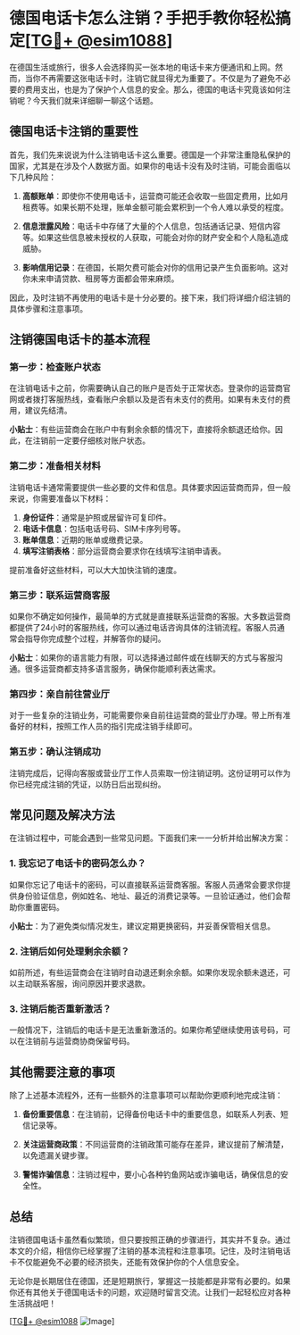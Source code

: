 # 德国电话卡怎么注销？手把手教你轻松搞定[[TG💪+ @esim1088](https://t.me/s/esim1088)]

在德国生活或旅行，很多人会选择购买一张本地的电话卡来方便通讯和上网。然而，当你不再需要这张电话卡时，注销它就显得尤为重要了。不仅是为了避免不必要的费用支出，也是为了保护个人信息的安全。那么，德国的电话卡究竟该如何注销呢？今天我们就来详细聊一聊这个话题。

## 德国电话卡注销的重要性

首先，我们先来说说为什么注销电话卡这么重要。德国是一个非常注重隐私保护的国家，尤其是在涉及个人数据方面。如果你的电话卡没有及时注销，可能会面临以下几种风险：

1. **高额账单**：即使你不使用电话卡，运营商可能还会收取一些固定费用，比如月租费等。如果长期不处理，账单金额可能会累积到一个令人难以承受的程度。
   
2. **信息泄露风险**：电话卡中存储了大量的个人信息，包括通话记录、短信内容等。如果这些信息被未授权的人获取，可能会对你的财产安全和个人隐私造成威胁。

3. **影响信用记录**：在德国，长期欠费可能会对你的信用记录产生负面影响。这对你未来申请贷款、租房等方面都会带来麻烦。

因此，及时注销不再使用的电话卡是十分必要的。接下来，我们将详细介绍注销的具体步骤和注意事项。

## 注销德国电话卡的基本流程

### 第一步：检查账户状态

在注销电话卡之前，你需要确认自己的账户是否处于正常状态。登录你的运营商官网或者拨打客服热线，查看账户余额以及是否有未支付的费用。如果有未支付的费用，建议先结清。

**小贴士**：有些运营商会在账户中有剩余余额的情况下，直接将余额退还给你。因此，在注销前一定要仔细核对账户状态。

### 第二步：准备相关材料

注销电话卡通常需要提供一些必要的文件和信息。具体要求因运营商而异，但一般来说，你需要准备以下材料：

1. **身份证件**：通常是护照或居留许可复印件。
2. **电话卡信息**：包括电话号码、SIM卡序列号等。
3. **账单信息**：近期的账单或缴费记录。
4. **填写注销表格**：部分运营商会要求你在线填写注销申请表。

提前准备好这些材料，可以大大加快注销的速度。

### 第三步：联系运营商客服

如果你不确定如何操作，最简单的方式就是直接联系运营商的客服。大多数运营商都提供了24小时的客服热线，你可以通过电话咨询具体的注销流程。客服人员通常会指导你完成整个过程，并解答你的疑问。

**小贴士**：如果你的语言能力有限，可以选择通过邮件或在线聊天的方式与客服沟通。很多运营商都支持多语言服务，确保你能顺利表达需求。

### 第四步：亲自前往营业厅

对于一些复杂的注销业务，可能需要你亲自前往运营商的营业厅办理。带上所有准备好的材料，按照工作人员的指引完成注销手续即可。

### 第五步：确认注销成功

注销完成后，记得向客服或营业厅工作人员索取一份注销证明。这份证明可以作为你已经完成注销的凭证，以防日后出现纠纷。

## 常见问题及解决方法

在注销过程中，可能会遇到一些常见问题。下面我们来一一分析并给出解决方案：

### 1. 我忘记了电话卡的密码怎么办？

如果你忘记了电话卡的密码，可以直接联系运营商客服。客服人员通常会要求你提供身份验证信息，例如姓名、地址、最近的消费记录等。一旦验证通过，他们会帮助你重置密码。

**小贴士**：为了避免类似情况发生，建议定期更换密码，并妥善保管相关信息。

### 2. 注销后如何处理剩余余额？

如前所述，有些运营商会在注销时自动退还剩余余额。如果你发现余额未退还，可以主动联系客服，询问原因并要求退款。

### 3. 注销后能否重新激活？

一般情况下，注销后的电话卡是无法重新激活的。如果你希望继续使用该号码，可以在注销前与运营商协商保留号码。

## 其他需要注意的事项

除了上述基本流程外，还有一些额外的注意事项可以帮助你更顺利地完成注销：

1. **备份重要信息**：在注销前，记得备份电话卡中的重要信息，如联系人列表、短信记录等。

2. **关注运营商政策**：不同运营商的注销政策可能存在差异，建议提前了解清楚，以免遗漏关键步骤。

3. **警惕诈骗信息**：注销过程中，要小心各种钓鱼网站或诈骗电话，确保信息的安全性。

## 总结

注销德国电话卡虽然看似繁琐，但只要按照正确的步骤进行，其实并不复杂。通过本文的介绍，相信你已经掌握了注销的基本流程和注意事项。记住，及时注销电话卡不仅能避免不必要的经济损失，还能有效保护你的个人信息安全。

无论你是长期居住在德国，还是短期旅行，掌握这一技能都是非常有必要的。如果你还有其他关于德国电话卡的问题，欢迎随时留言交流。让我们一起轻松应对各种生活挑战吧！

[[TG💪+ @esim1088](https://t.me/s/esim1088) ![Image](https://i.postimg.cc/4NQfJmqS/Snipaste-2025-05-13-00-14-12.png)]